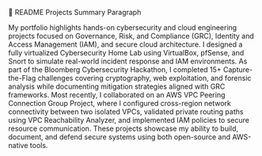 🧾 README Projects Summary Paragraph

My portfolio highlights hands-on cybersecurity and cloud engineering projects focused on Governance, Risk, and Compliance (GRC), Identity and Access Management (IAM), and secure cloud architecture. I designed a fully virtualized Cybersecurity Home Lab using VirtualBox, pfSense, and Snort to simulate real-world incident response and IAM environments. As part of the Bloomberg Cybersecurity Hackathon, I completed 15+ Capture-the-Flag challenges covering cryptography, web exploitation, and forensic analysis while documenting mitigation strategies aligned with GRC frameworks. Most recently, I collaborated on an AWS VPC Peering Connection Group Project, where I configured cross-region network connectivity between two isolated VPCs, validated private routing paths using VPC Reachability Analyzer, and implemented IAM policies to secure resource communication. These projects showcase my ability to build, document, and defend secure systems using both open-source and AWS-native tools.
